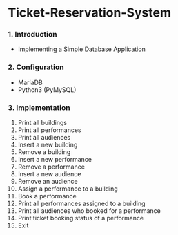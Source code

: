 # Ticket-Reservation-System

### 1. Introduction
* Implementing a Simple Database Application
        
### 2. Configuration
* MariaDB
* Python3 (PyMySQL)

### 3. Implementation
1. Print all buildings
2. Print all performances
3. Print all audiences
4. Insert a new building
5. Remove a building
6. Insert a new performance
7. Remove a performance
8. Insert a new audience
9. Remove an audience
10. Assign a performance to a building
11. Book a performance
12. Print all performances assigned to a building
13. Print all audiences who booked for a performance
14. Print ticket booking status of a performance
15. Exit
